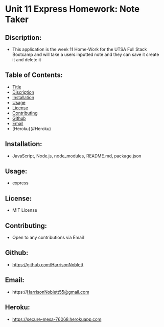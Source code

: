 # Unit 11 Express Homework: Note Taker

  ## Discription: 
  * This application is the week 11 Home-Work for the UTSA Full Stack Bootcamp and will take a users inputted note and they can save it create it and delete it

  ## Table of Contents: 
  * [Title](#Title)
  * [Discription](#Description)
  * [Installation](#Installation)
  * [Usage](#Usage)
  * [License](#License)
  * [Contributing](#Contributing)
  * [Github](#Github)
  * [Email](#Email)
  * [Heroku}(#Heroku)

  ## Installation: 
  * JavaScript, Node.js, node_modules, README.md, package.json

  ## Usage:
  * express

  ## License: 
  * MIT License

  ## Contributing: 
  * Open to any contributions via Email
  
  ## Github: 
  * https://github.com/HarrisonNoblett

  ## Email: 
  * https://HarrisonNoblett55@gmail.com
  
  ## Heroku:
  * https://secure-mesa-76068.herokuapp.com

  
